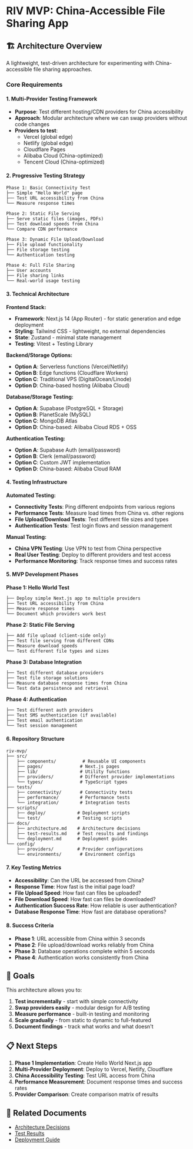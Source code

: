 # RIV MVP: China-Accessible File Sharing App

## 🏗️ Architecture Overview

A lightweight, test-driven architecture for experimenting with China-accessible file sharing approaches.

### Core Requirements

#### 1. **Multi-Provider Testing Framework**
- **Purpose**: Test different hosting/CDN providers for China accessibility
- **Approach**: Modular architecture where we can swap providers without code changes
- **Providers to test**: 
  - Vercel (global edge)
  - Netlify (global edge)
  - Cloudflare Pages
  - Alibaba Cloud (China-optimized)
  - Tencent Cloud (China-optimized)

#### 2. **Progressive Testing Strategy**
```
Phase 1: Basic Connectivity Test
├── Simple "Hello World" page
├── Test URL accessibility from China
└── Measure response times

Phase 2: Static File Serving
├── Serve static files (images, PDFs)
├── Test download speeds from China
└── Compare CDN performance

Phase 3: Dynamic File Upload/Download
├── File upload functionality
├── File storage testing
└── Authentication testing

Phase 4: Full File Sharing
├── User accounts
├── File sharing links
└── Real-world usage testing
```

#### 3. **Technical Architecture**

**Frontend Stack:**
- **Framework**: Next.js 14 (App Router) - for static generation and edge deployment
- **Styling**: Tailwind CSS - lightweight, no external dependencies
- **State**: Zustand - minimal state management
- **Testing**: Vitest + Testing Library

**Backend/Storage Options:**
- **Option A**: Serverless functions (Vercel/Netlify)
- **Option B**: Edge functions (Cloudflare Workers)
- **Option C**: Traditional VPS (DigitalOcean/Linode)
- **Option D**: China-based hosting (Alibaba Cloud)

**Database/Storage Testing:**
- **Option A**: Supabase (PostgreSQL + Storage)
- **Option B**: PlanetScale (MySQL)
- **Option C**: MongoDB Atlas
- **Option D**: China-based: Alibaba Cloud RDS + OSS

**Authentication Testing:**
- **Option A**: Supabase Auth (email/password)
- **Option B**: Clerk (email/password)
- **Option C**: Custom JWT implementation
- **Option D**: China-based: Alibaba Cloud RAM

#### 4. **Testing Infrastructure**

**Automated Testing:**
- **Connectivity Tests**: Ping different endpoints from various regions
- **Performance Tests**: Measure load times from China vs. other regions
- **File Upload/Download Tests**: Test different file sizes and types
- **Authentication Tests**: Test login flows and session management

**Manual Testing:**
- **China VPN Testing**: Use VPN to test from China perspective
- **Real User Testing**: Deploy to different providers and test access
- **Performance Monitoring**: Track response times and success rates

#### 5. **MVP Development Phases**

**Phase 1: Hello World Test**
```
├── Deploy simple Next.js app to multiple providers
├── Test URL accessibility from China
├── Measure response times
└── Document which providers work best
```

**Phase 2: Static File Serving**
```
├── Add file upload (client-side only)
├── Test file serving from different CDNs
├── Measure download speeds
└── Test different file types and sizes
```

**Phase 3: Database Integration**
```
├── Test different database providers
├── Test file storage solutions
├── Measure database response times from China
└── Test data persistence and retrieval
```

**Phase 4: Authentication**
```
├── Test different auth providers
├── Test SMS authentication (if available)
├── Test email authentication
└── Test session management
```

#### 6. **Repository Structure**
```
riv-mvp/
├── src/
│   ├── components/          # Reusable UI components
│   ├── pages/              # Next.js pages
│   ├── lib/                # Utility functions
│   ├── providers/          # Different provider implementations
│   └── types/              # TypeScript types
├── tests/
│   ├── connectivity/       # Connectivity tests
│   ├── performance/        # Performance tests
│   └── integration/        # Integration tests
├── scripts/
│   ├── deploy/            # Deployment scripts
│   └── test/              # Testing scripts
├── docs/
│   ├── architecture.md    # Architecture decisions
│   ├── test-results.md    # Test results and findings
│   └── deployment.md      # Deployment guides
└── config/
    ├── providers/         # Provider configurations
    └── environments/       # Environment configs
```

#### 7. **Key Testing Metrics**
- **Accessibility**: Can the URL be accessed from China?
- **Response Time**: How fast is the initial page load?
- **File Upload Speed**: How fast can files be uploaded?
- **File Download Speed**: How fast can files be downloaded?
- **Authentication Success Rate**: How reliable is user authentication?
- **Database Response Time**: How fast are database operations?

#### 8. **Success Criteria**
- **Phase 1**: URL accessible from China within 3 seconds
- **Phase 2**: File upload/download works reliably from China
- **Phase 3**: Database operations complete within 5 seconds
- **Phase 4**: Authentication works consistently from China

## 🎯 Goals

This architecture allows you to:
1. **Test incrementally** - start with simple connectivity
2. **Swap providers easily** - modular design for A/B testing
3. **Measure performance** - built-in testing and monitoring
4. **Scale gradually** - from static to dynamic to full-featured
5. **Document findings** - track what works and what doesn't

## 📋 Next Steps

1. **Phase 1 Implementation**: Create Hello World Next.js app
2. **Multi-Provider Deployment**: Deploy to Vercel, Netlify, Cloudflare
3. **China Accessibility Testing**: Test URL access from China
4. **Performance Measurement**: Document response times and success rates
5. **Provider Comparison**: Create comparison matrix of results

## 🔗 Related Documents

- [Architecture Decisions](architecture.md)
- [Test Results](test-results.md)
- [Deployment Guide](deployment.md)

